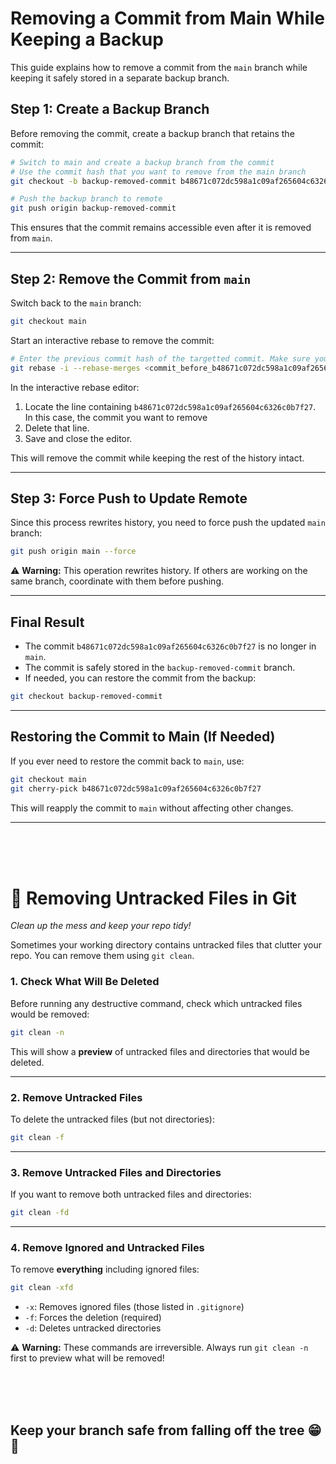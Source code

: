 # Removing a Commit from Main While Keeping a Backup

This guide explains how to remove a commit from the `main` branch while keeping it safely stored in a separate backup branch.

## **Step 1: Create a Backup Branch**
Before removing the commit, create a backup branch that retains the commit:

```sh
# Switch to main and create a backup branch from the commit
# Use the commit hash that you want to remove from the main branch
git checkout -b backup-removed-commit b48671c072dc598a1c09af265604c6326c0b7f27

# Push the backup branch to remote
git push origin backup-removed-commit
```

This ensures that the commit remains accessible even after it is removed from `main`.

---

## **Step 2: Remove the Commit from `main`**
Switch back to the `main` branch:

```sh
git checkout main
```

Start an interactive rebase to remove the commit:

```sh
# Enter the previous commit hash of the targetted commit. Make sure you only select the previous commit 
git rebase -i --rebase-merges <commit_before_b48671c072dc598a1c09af265604c6326c0b7f27>
```

In the interactive rebase editor:
1. Locate the line containing `b48671c072dc598a1c09af265604c6326c0b7f27`. In this case, the commit you want to remove
2. Delete that line.
3. Save and close the editor.

This will remove the commit while keeping the rest of the history intact.

---

## **Step 3: Force Push to Update Remote**
Since this process rewrites history, you need to force push the updated `main` branch:

```sh
git push origin main --force
```

⚠️ **Warning:** This operation rewrites history. If others are working on the same branch, coordinate with them before pushing.

---

## **Final Result**
- The commit `b48671c072dc598a1c09af265604c6326c0b7f27` is no longer in `main`.
- The commit is safely stored in the `backup-removed-commit` branch.
- If needed, you can restore the commit from the backup:

```sh
git checkout backup-removed-commit
```

---

## **Restoring the Commit to Main (If Needed)**
If you ever need to restore the commit back to `main`, use:

```sh
git checkout main
git cherry-pick b48671c072dc598a1c09af265604c6326c0b7f27
```

This will reapply the commit to `main` without affecting other changes.

---











<br><br><br>
















# 🧹 Removing Untracked Files in Git  
*Clean up the mess and keep your repo tidy!*

Sometimes your working directory contains untracked files that clutter your repo. You can remove them using `git clean`.


### **1. Check What Will Be Deleted**
Before running any destructive command, check which untracked files would be removed:

```sh
git clean -n
```

This will show a **preview** of untracked files and directories that would be deleted.

---

### **2. Remove Untracked Files**
To delete the untracked files (but not directories):

```sh
git clean -f
```

---

### **3. Remove Untracked Files and Directories**
If you want to remove both untracked files and directories:

```sh
git clean -fd
```

---

### **4. Remove Ignored and Untracked Files**
To remove **everything** including ignored files:

```sh
git clean -xfd
```

- `-x`: Removes ignored files (those listed in `.gitignore`)
- `-f`: Forces the deletion (required)
- `-d`: Deletes untracked directories

⚠️ **Warning:** These commands are irreversible. Always run `git clean -n` first to preview what will be removed!

<br><br><br>
## Keep your branch safe from falling off the tree 😁 🚀
